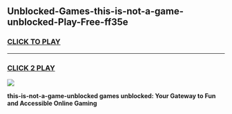 
## Unblocked-Games-this-is-not-a-game-unblocked-Play-Free-ff35e
<h3>
<a href="https://premium76.site?title=this-is-not-a-game-unblocked&ref=18A1">CLICK TO PLAY</a></h3>
<hr>

<h3>
<a href="https://premium76.site?title=this-is-not-a-game-unblocked&ref=18A1">CLICK 2 PLAY</a>
  
</h3>

<a href="https://premium76.site?title=this-is-not-a-game-unblocked&ref=18A1"><img src="https://clearcache.store/games.png"></a>


**this-is-not-a-game-unblocked games unblocked: Your Gateway to Fun and Accessible Online Gaming**
